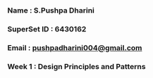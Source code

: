 ### Name : S.Pushpa Dharini
### SuperSet ID : 6430162
### Email : pushpadharini004@gmail.com

### Week 1 : Design Principles and Patterns
